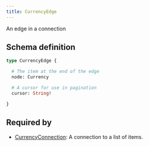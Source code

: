 ```yaml
---
title: CurrencyEdge
---
```


An edge in a connection

## Schema definition
```graphql
type CurrencyEdge {

  # The item at the end of the edge
  node: Currency 

  # A cursor for use in pagination
  cursor: String! 

}
```
## Required by
* [CurrencyConnection](graphql/schema/currencyconnection.md): A connection to a list of items.
